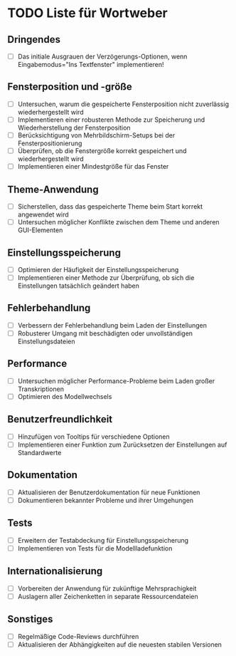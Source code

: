 # TODO Liste für Wortweber

## Dringendes
- [ ] Das initiale Ausgrauen der Verzögerungs-Optionen, wenn Eingabemodus="Ins Textfenster" implementieren!

## Fensterposition und -größe
- [ ] Untersuchen, warum die gespeicherte Fensterposition nicht zuverlässig wiederhergestellt wird
- [ ] Implementieren einer robusteren Methode zur Speicherung und Wiederherstellung der Fensterposition
- [ ] Berücksichtigung von Mehrbildschirm-Setups bei der Fensterpositionierung
- [ ] Überprüfen, ob die Fenstergröße korrekt gespeichert und wiederhergestellt wird
- [ ] Implementieren einer Mindestgröße für das Fenster

## Theme-Anwendung
- [ ] Sicherstellen, dass das gespeicherte Theme beim Start korrekt angewendet wird
- [ ] Untersuchen möglicher Konflikte zwischen dem Theme und anderen GUI-Elementen

## Einstellungsspeicherung
- [ ] Optimieren der Häufigkeit der Einstellungsspeicherung
- [ ] Implementieren einer Methode zur Überprüfung, ob sich die Einstellungen tatsächlich geändert haben

## Fehlerbehandlung
- [ ] Verbessern der Fehlerbehandlung beim Laden der Einstellungen
- [ ] Robusterer Umgang mit beschädigten oder unvollständigen Einstellungsdateien

## Performance
- [ ] Untersuchen möglicher Performance-Probleme beim Laden großer Transkriptionen
- [ ] Optimieren des Modellwechsels

## Benutzerfreundlichkeit
- [ ] Hinzufügen von Tooltips für verschiedene Optionen
- [ ] Implementieren einer Funktion zum Zurücksetzen der Einstellungen auf Standardwerte

## Dokumentation
- [ ] Aktualisieren der Benutzerdokumentation für neue Funktionen
- [ ] Dokumentieren bekannter Probleme und ihrer Umgehungen

## Tests
- [ ] Erweitern der Testabdeckung für Einstellungsspeicherung
- [ ] Implementieren von Tests für die Modellladefunktion

## Internationalisierung
- [ ] Vorbereiten der Anwendung für zukünftige Mehrsprachigkeit
- [ ] Auslagern aller Zeichenketten in separate Ressourcendateien

## Sonstiges
- [ ] Regelmäßige Code-Reviews durchführen
- [ ] Aktualisieren der Abhängigkeiten auf die neuesten stabilen Versionen
